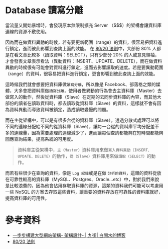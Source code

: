 # Database 讀寫分離

當流量又開始暴增時，會發現原本無限制擴充 Server （$$$）的架構會讓資料庫連線的資源不敷使用。

因為而在做資料異動的時候，若有要更新範圍（range）的資料，很容易把資料進行鎖定，進而彼此影響到查詢上面的效能。
在 [80/20 法則](http://wiki.mbalib.com/zh-tw/80/20%E6%B3%95%E5%88%99)中，大部份 80% 人都是在看文章比較多（讀取資料：SELECT），只有少部分 20% 的人或意見領袖，才會發表文章表示看法（異動資料：INSERT、UPDATE、DELETE），而在做資料異動的時候很有可能會對資料進行鎖定，進而去影響讀取的速度。若是要異動範圍（range）的資料，很容易把資料進行鎖定，更會影響到彼此查詢上面的效能。

這時候我們就會想要把資料庫做`讀寫分離`，所以像是 Facebook、部落格之類的媒體，大多會把資料庫做`讀寫分離`，使用者做異動的行為會去主資料庫（Master）去做寫入的動作，然後從資料庫（Slave）在定期的去同步資料庫的內容，而其他大部份的讀者在讀取資料時，都去讀取從資料庫（Slave）的資料，這樣就不會有因為資料異動而導致資料被鎖定，造成讀取變慢的問題。

而在主從架構中，可以是有很多台從的資料庫（Slave），透過分散式處理可以將不同的連線分配給不同的從資料庫（Slave），讓每一台從的資料庫平均分配差不多的連線量，因為需要處理的連線減少了，進而讓每個查詢都能夠在短時間都能夠回應查詢結果，提高系統的可用度。

> 資料庫主從架構中，`主（Master）`資料庫用來做`寫入資料異動（INSERT、UPDATE、DELETE）`的動作，`從（Slave）`資料庫用來做`讀取（SELECT）`的動作。


而若有些很少在查詢的資料，像是 `Log 紀錄`或是在做 `分析的資料`，這類的資料從放在可靠性較高的資料庫（MySQL、Postgres、Oracle...etc）中，對於我們來說是比較浪費的，因為他會佔用存取資料庫的資源，這類的資料我們可能可以考慮用一些 NoSQL 的方案去存取這些資料，讓重要的資料存放在可靠性的資料庫就好，提高資料庫的可用性。

# 參考資料
* [一步步構建大型網站架構- 架構設計- | 九街| 白開水的博客](http://www.9streets.cn/art-php-489.html)
* [80/20 法則](http://wiki.mbalib.com/zh-tw/80/20%E6%B3%95%E5%88%99)

